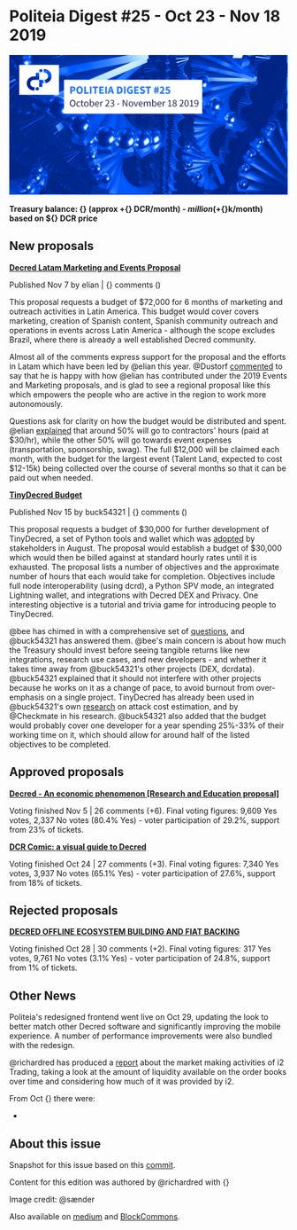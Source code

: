 # Politeia Digest #25 - Oct 23 - Nov 18 2019

![Image credit: @sænder](img/issue025/025-title.png)

**Treasury balance: {} (approx +{} DCR/month) - ${} million (+${}k/month) based on ${} DCR price**

## New proposals

**[Decred Latam Marketing and Events Proposal](https://proposals.decred.org/proposals/5af0ce1cd325be6be39109c2750f34095c4e8feeea962ede058a1e4f4a61473e)**

Published Nov 7 by elian | {} comments ()

This proposal requests a budget of $72,000 for 6 months of marketing and outreach activities in Latin America. This budget would cover covers marketing, creation of Spanish content, Spanish community outreach and operations in events across Latin America - although the scope excludes Brazil, where there is already a well established Decred community.

Almost all of the comments express support for the proposal and the efforts in Latam which have been led by @elian this year. @Dustorf [commented](https://proposals.decred.org/proposals/5af0ce1cd325be6be39109c2750f34095c4e8feeea962ede058a1e4f4a61473e/comments/9) to say that he is happy with how @elian has contributed under the 2019 Events and Marketing proposals, and is glad to see a regional proposal like this which empowers the people who are active in the region to work more autonomously.

Questions ask for clarity on how the budget would be distributed and spent. @elian [explained](https://proposals.decred.org/proposals/5af0ce1cd325be6be39109c2750f34095c4e8feeea962ede058a1e4f4a61473e/comments/13) that around 50% will go to contractors' hours (paid at $30/hr), while the other 50% will go towards event expenses (transportation, sponsorship, swag). The full $12,000 will be claimed each month, with the budget for the largest event (Talent Land, expected to cost $12-15k) being collected over the course of several months so that it can be paid out when needed.

**[TinyDecred Budget](https://proposals.decred.org/proposals/ad0f9688b3467734e2581604914b2cc32c6eb7991dff460eff41d21f66d88451)**

Published Nov 15 by buck54321 | {} comments ()

This proposal requests a budget of $30,000 for further development of TinyDecred, a set of Python tools and wallet which was [adopted](https://proposals.decred.org/proposals/20e967dad9e7398901decf3cfe0acf4e0853f6558a62607265c63fe791b8b124) by stakeholders in August. The proposal would establish a budget of $30,000 which would then be billed against at standard hourly rates until it is exhausted. The proposal lists a number of objectives and the approximate number of hours that each would take for completion. Objectives include full node interoperability (using dcrd), a Python SPV mode, an integrated Lightning wallet, and integrations with Decred DEX and Privacy. One interesting objective is a tutorial and trivia game for introducing people to TinyDecred.

@bee has chimed in with a comprehensive set of [questions](https://proposals.decred.org/proposals/ad0f9688b3467734e2581604914b2cc32c6eb7991dff460eff41d21f66d88451/comments/1), and @buck54321 has answered them. @bee's main concern is about how much the Treasury should invest before seeing tangible returns like new integrations, research use cases, and new developers - and whether it takes time away from @buck54321's other projects (DEX, dcrdata). @buck54321 explained that it should not interfere with other projects because he works on it as a change of pace, to avoid burnout from over-emphasis on a single project. TinyDecred has already been used in @buck54321's own [research](https://github.com/buck54321/dcr-research/blob/master/paper/Attack-cost%20estimation.pdf) on attack cost estimation, and by @Checkmate in his research. @buck54321 also added that the budget would probably cover one developer for a year spending 25%-33% of their working time on it, which should allow for around half of the listed objectives to be completed.

## Approved proposals

**[Decred - An economic phenomenon [Research and Education proposal]](https://proposals.decred.org/proposals/65bde4146b845e7e839d6916d4d8f642bc39c250df5379c2f1e26c4ab778ec1a)**

Voting finished Nov 5 | 26 comments (+6). Final voting figures: 9,609 Yes votes, 2,337 No votes (80.4% Yes) - voter participation of 29.2%, support from 23% of tickets.

**[DCR Comic: a visual guide to Decred](https://proposals.decred.org/proposals/2ef74fa5f0b558442cb85b1235c8c551a51ff5d8b8de44dead48b8b59c8fc1de)**

Voting finished Oct 24 | 27 comments (+3). Final voting figures: 7,340 Yes votes, 3,937 No votes (65.1% Yes) - voter participation of 27.6%, support from 18% of tickets.

## Rejected proposals

**[DECRED OFFLINE ECOSYSTEM BUILDING AND FIAT BACKING](https://proposals.decred.org/proposals/1b4b72fa08792b6500ef770546c24ee751c2b0fee2975db769722524a2754829)**

Voting finished Oct 28 | 30 comments (+2). Final voting figures: 317 Yes votes, 9,761 No votes (3.1% Yes) - voter participation of 24.8%, support from 1% of tickets.

## Other News

Politeia's redesigned frontend went live on Oct 29, updating the look to better match other Decred software and significantly improving the mobile experience. A number of performance improvements were also bundled with the redesign.

@richardred has produced a [report](https://blockcommons.red/publication/mm-tracking-1/) about the market making activities of i2 Trading, taking a look at the amount of liquidity available on the order books over time and considering how much of it was provided by i2.

From Oct {} there were:

- 

## About this issue

Snapshot for this issue based on this [commit]({}}).

Content for this edition was authored by @richardred with {}

Image credit: @sænder

Also available on [medium]({}) and [BlockCommons]({}).
